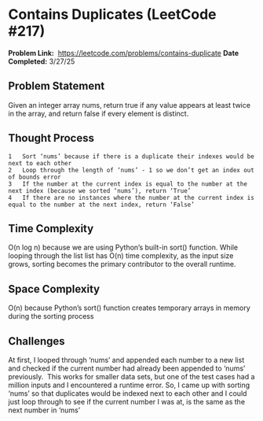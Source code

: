 # Contains Duplicates (LeetCode #217)
**Problem Link:**  https://leetcode.com/problems/contains-duplicate
**Date Completed:** 3/27/25

## Problem Statement
Given an integer array nums, return true if any value appears at least twice in the array, and return false if every element is distinct.

## Thought Process
	1	Sort ‘nums’ because if there is a duplicate their indexes would be next to each other
	2	Loop through the length of ‘nums’ - 1 so we don’t get an index out of bounds error
	3	If the number at the current index is equal to the number at the next index (because we sorted ‘nums’), return ‘True’
	4	If there are no instances where the number at the current index is equal to the number at the next index, return ‘False’

## Time Complexity
O(n log n) because we are using Python’s built-in sort() function. While looping through the list list has O(n) time complexity, as the input size grows, sorting becomes the primary contributor to the overall runtime.

## Space Complexity
O(n) because Python’s sort() function creates temporary arrays in memory during the sorting process


## Challenges
At first, I looped through ‘nums’ and appended each number to a new list and checked if the current number had already been appended to ‘nums’ previously.  This works for smaller data sets, but one of the test cases had a million inputs and I encountered a runtime error. So, I came up with sorting ‘nums’ so that duplicates would be indexed next to each other and I could just loop through to see if the current number I was at, is the same as the next number in ‘nums’
